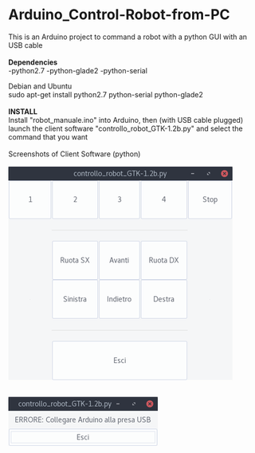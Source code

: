 # Arduino_Control-Robot-from-PC

This is an Arduino project to command a robot with a python GUI with an USB cable
<br><br>
<b>Dependencies</b><br>
-python2.7
-python-glade2
-python-serial

Debian and Ubuntu<br>
sudo apt-get install python2.7 python-serial python-glade2
<br><br>
<b>INSTALL</b><br>
Install "robot_manuale.ino" into Arduino, then (with USB cable plugged) launch the client software "controllo_robot_GTK-1.2b.py" and select the command that you want
<br><br>
Screenshots of Client Software (python)
<br><br>
![Screenshot](Screenshots/control.png)
<br><br>

![Screenshot](Screenshots/err.png)
